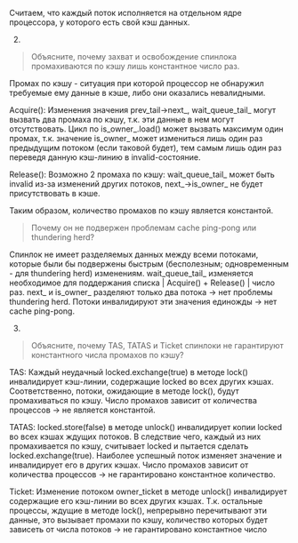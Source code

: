 Считаем, что каждый поток исполняется на отдельном ядре процессора, у которого есть свой кэш данных.

2.
>Объясните, почему захват и освобождение спинлока промахиваются по кэшу лишь константное число раз.  


Промах по кэшу - ситуация при которой процессор не обнаружил требуемые ему данные в кэше, либо они оказались невалидными.

Acquire():
Изменения значения prev\_tail->next_, wait\_queue\_tail\_ могут вызвать два промаха по кэшу, т.к. эти данные в нем могут отсутствовать. Цикл по is\_owner\_.load() может вызвать максимум один промах, т.к. значение is\_owner\_ может измениться лишь один раз предыдущим потоком (если таковой будет), тем самым лишь один раз переведя данную кэш-линию в invalid-состояние.

Release():
Возможно 2 промаха по кэшу: wait\_queue\_tail\_ может быть invalid из-за изменений других потоков, next\_->is\_owner\_ не будет присутствовать в кэше. 

Таким образом, количество промахов по кэшу является константой.

>Почему он не подвержен проблемам cache ping-pong или thundering herd?

Спинлок не имеет разделяемых данных между всеми потоками, которые были бы подвержены быстрым (бесполезным; одновременным - для thundering herd) изменениям. wait\_queue\_tail\_ изменяется необходимое для поддержания списка | Acquire() + Release() | число раз. next\_ и is\_owner\_ разделяют только два потока -> нет проблемы thundering herd. Потоки инвалидируют эти значения единожды -> нет cache ping-pong.

3.
>Объясните, почему TAS, TATAS и Ticket спинлоки не гарантируют константного числа промахов по кэшу?

TAS: 
Каждый неудачный locked.exchange(true) в методе lock() инвалидирует кэш-линии, содержащие locked во всех других кэшах. Cоответственно, потоки, ожидающие в методе lock(), будут промахиваться по кэшу. Число промахов зависит от количества процессов -> не является константой.

TATAS:
locked.store(false) в методе unlock() инвалидирует копии locked во всех кэшах ждущих потоков. В следствие чего, каждый из них промахивается по кэшу, считывает locked и пытается сделать locked.exchange(true). Наиболее успешный поток изменяет значение и инвалидирует его в других кэшах. Число промахов зависит от количества процессов -> не гарантировано константное количество.

Ticket: 
Изменение потоком owner\_ticket в методе unlock() инвалидирует содержащие его кэш-линии во всех других кэшах. Т.к. остальные процессы, ждущие в методе lock(), непрерывно перечитывают эти данные, это вызывает промахи по кэшу, количество которых будет зависеть от числа потоков -> не гарантировано константное число
